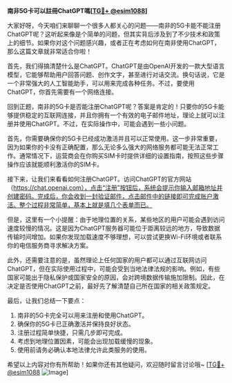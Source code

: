 **南非5G卡可以註冊ChatGPT嗎[[TG💪+ @esim1088](https://t.me/s/esim1088)]**

大家好呀，今天咱们来聊聊一个很多人都关心的问题——南非的5G卡能不能注册ChatGPT呢？这听起来像是个简单的问题，但其实背后涉及到了不少技术和政策上的细节。如果你对这个问题感兴趣，或者正在考虑如何在南非使用ChatGPT，那么这篇文章就非常适合你啦！

首先，我们得搞清楚什么是ChatGPT。ChatGPT是由OpenAI开发的一款大型语言模型，它能够帮助用户回答问题、创作文字，甚至进行对话交流。换句话说，它是一个非常强大的人工智能助手，可以用来完成各种任务。不过，要使用ChatGPT，你首先需要有一个网络连接。

回到正题，南非的5G卡是否能注册ChatGPT呢？答案是肯定的！只要你的5G卡能够提供稳定的互联网连接，并且你拥有一个有效的电子邮件地址，理论上就可以注册并使用ChatGPT。不过，在实际操作中，可能会遇到一些小问题。

首先，你需要确保你的5G卡已经成功激活并且可以正常使用。这一步非常重要，因为如果你的卡没有正确配置，那么无论多么强大的网络服务都可能无法正常工作。通常情况下，运营商会在你购买SIM卡时提供详细的设置指南，按照这些步骤操作应该就能顺利激活你的SIM卡。

接下来，让我们来看看如何注册ChatGPT。访问ChatGPT的官方网站（https://chat.openai.com），点击“注册”按钮后，系统会提示你输入邮箱地址并创建密码。完成后，你会收到一封验证邮件，点击邮件中的链接即可完成账户激活。整个过程非常简单，基本上就是填几个表单而已。

但是，这里有一个小提醒：由于地理位置的关系，某些地区的用户可能会遇到访问速度较慢的情况。这是因为ChatGPT服务器可能位于距离较远的地方，导致数据传输时间增加。如果你发现加载速度不够理想，可以尝试更换Wi-Fi环境或者联系你的电信服务商寻求解决方案。

此外，还需要注意的是，虽然理论上任何国家的用户都可以通过互联网访问ChatGPT，但在实际使用过程中，可能会受到当地法律法规的影响。例如，有些国家可能出于隐私保护或国家安全的原因，会对跨境数据传输施加限制。因此，在决定是否使用ChatGPT之前，最好先了解清楚自己所在国家的相关政策规定。

最后，让我们总结一下要点：
1. 南非的5G卡完全可以用来注册和使用ChatGPT。
2. 确保你的5G卡已正确激活并保持良好状态。
3. 注册过程简单快捷，只需几步即可完成。
4. 考虑到地理位置因素，可能会出现加载缓慢的现象。
5. 使用前请务必确认本地法律允许此类服务的使用。

希望以上内容对你有所帮助！如果你还有其他疑问，欢迎随时留言讨论哦~ [[TG💪+ @esim1088](https://t.me/s/esim1088) ![Image](https://i.postimg.cc/4NQfJmqS/Snipaste-2025-05-13-00-14-12.png)]